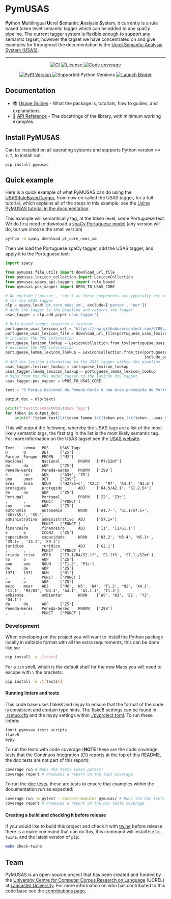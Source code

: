 # PymUSAS 

**Py**thon **M**ultilingual **U**crel **S**emantic **A**nalysis **S**ystem, it currently is a rule based token level semantic tagger which can be added to any spaCy pipeline. The current tagger system is flexible enough to support any semantic tagset, however the tagset we have concentrated on and give examples for throughout the documentation is the [Ucrel Semantic Analysis System (USAS)](https://ucrel.lancs.ac.uk/usas/).

<hr/>

<p align="center">
    <a href="https://github.com/UCREL/pymusas/actions/workflows/ci.yml">
        <img alt="CI" src="https://github.com/UCREL/pymusas/actions/workflows/ci.yml/badge.svg?branch=main&event=push"/>
    </a>
    <a href="https://github.com/UCREL/pymusas/blob/main/LICENSE">
        <img alt="License" src="https://img.shields.io/pypi/l/pymusas"/>
    </a>
    <a href="https://codecov.io/gh/UCREL/pymusas">
        <img alt="Code coverage" src="https://codecov.io/gh/UCREL/pymusas/branch/main/graph/badge.svg" />
    </a>

</p>
<p align="center">
    <a href="https://pypi.org/project/pymusas/">
        <img alt="PyPI Version" src="https://img.shields.io/pypi/v/pymusas"/>
    </a>
    <img alt="Supported Python Versions" src="https://img.shields.io/pypi/pyversions/pymusas" />
    <a href="https://mybinder.org/v2/gh/UCREL/pymusas/binder-main?urlpath=git-pull%3Frepo%3Dhttps%253A%252F%252Fgithub.com%252FUCREL%252Fpymusas%26urlpath%3Dlab%252Ftree%252Fpymusas%252F%26branch%3Dmain">
        <img alt="Launch Binder" src="https://static.mybinder.org/badge_logo.svg">
    </a>
</p>

## Documentation

* 📚 [Usage Guides](https://ucrel.github.io/pymusas/) - What the package is, tutorials, how to guides, and explanations.
* 🔎 [API Reference](https://ucrel.github.io/pymusas/api/spacy_api/taggers/rule_based) - The docstrings of the library, with minimum working examples.

## Install PyMUSAS

Can be installed on all operating systems and supports Python version >= `3.7`, to install run:

```
pip install pymusas
```

## Quick example

Here is a quick example of what PyMUSAS can do using the [USASRuleBasedTagger](https://ucrel.github.io/pymusas/api/spacy_api/taggers/rule_based), from now on called the USAS tagger, for a full tutorial, which explains all of the steps in this example, see the [Using PyMUSAS tutorial in the documentation](https://ucrel.github.io/pymusas/using).

This example will semantically tag, at the token level, some Portuguese text. We do first need to download a [spaCy Portuguese model](https://spacy.io/models/pt) (any version will do, but we choose the small version)

``` bash
python -m spacy download pt_core_news_sm
```

Then we load the Portuguese spaCy tagger, add the USAS tagger, and apply it to the Portuguese text:

``` python
import spacy

from pymusas.file_utils import download_url_file
from pymusas.lexicon_collection import LexiconCollection
from pymusas.spacy_api.taggers import rule_based
from pymusas.pos_mapper import UPOS_TO_USAS_CORE

# We exclude ['parser', 'ner'] as these components are typically not needed
# for the USAS tagger
nlp = spacy.load('pt_core_news_sm', exclude=['parser', 'ner'])
# Adds the tagger to the pipeline and returns the tagger 
usas_tagger = nlp.add_pipe('usas_tagger')

# Rule based tagger requires a lexicon
portuguese_usas_lexicon_url = 'https://raw.githubusercontent.com/UCREL/Multilingual-USAS/master/Portuguese/semantic_lexicon_pt.tsv'
portuguese_usas_lexicon_file = download_url_file(portuguese_usas_lexicon_url)
# Includes the POS information
portuguese_lexicon_lookup = LexiconCollection.from_tsv(portuguese_usas_lexicon_file)
# excludes the POS information
portuguese_lemma_lexicon_lookup = LexiconCollection.from_tsv(portuguese_usas_lexicon_file, 
                                                             include_pos=False)
# Add the lexicon information to the USAS tagger within the pipeline
usas_tagger.lexicon_lookup = portuguese_lexicon_lookup
usas_tagger.lemma_lexicon_lookup = portuguese_lemma_lexicon_lookup
# Maps from the POS model tagset to the lexicon POS tagset
usas_tagger.pos_mapper = UPOS_TO_USAS_CORE

text = "O Parque Nacional da Peneda-Gerês é uma área protegida de Portugal, com autonomia administrativa, financeira e capacidade jurídica, criada no ano de 1971, no meio ambiente da Peneda-Gerês."

output_doc = nlp(text)

print(f'Text\tLemma\tPOS\tUSAS Tags')
for token in output_doc:
    print(f'{token.text}\t{token.lemma_}\t{token.pos_}\t{token._.usas_tags}')
```

This will output the following, whereby the USAS tags are a list of the most likely semantic tags, the first tag in the list is the most likely semantic tag. For more information on the USAS tagset see the [USAS website](https://ucrel-web.lancs.ac.uk/usas/).

``` tsv
Text    Lemma   POS     USAS Tags
O       O       DET     ['Z5']
Parque  Parque  PROPN   ['M2']
Nacional        Nacional        PROPN   ['M7/S2mf']
da      da      ADP     ['Z5']
Peneda-Gerês    Peneda-Gerês    PROPN   ['Z99']
é       ser     AUX     ['A3+', 'Z5']
uma     umar    DET     ['Z99']
área    área    NOUN    ['H2/S5+c', 'X2.2', 'M7', 'A4.1', 'N3.6']
protegida       protegido       ADJ     ['O4.5/A2.1', 'S1.2.5+']
de      de      ADP     ['Z5']
Portugal        Portugal        PROPN   ['Z2', 'Z3c']
,       ,       PUNCT   ['PUNCT']
com     com     ADP     ['Z5']
autonomia       autonomia       NOUN    ['A1.7-', 'G1.1/S7.1+', 'X6+/S5-', 'S5-']
administrativa  administrativo  ADJ     ['S7.1+']
,       ,       PUNCT   ['PUNCT']
financeira      financeiro      ADJ     ['I1', 'I1/G1.1']
e       e       CCONJ   ['Z5']
capacidade      capacidade      NOUN    ['N3.2', 'N3.4', 'N5.1+', 'X9.1+', 'I3.1', 'X9.1']
jurídica        jurídico        ADJ     ['G2.1']
,       ,       PUNCT   ['PUNCT']
criada  criar   VERB    ['I3.1/B4/S2.1f', 'S2.1f%', 'S7.1-/S2mf']
no      o       ADP     ['Z5']
ano     ano     NOUN    ['T1.3', 'P1c']
de      de      ADP     ['Z5']
1971    1971    NUM     ['N1']
,       ,       PUNCT   ['PUNCT']
no      o       ADP     ['Z5']
meio    mear    ADJ     ['M6', 'N5', 'N4', 'T1.2', 'N2', 'X4.2', 'I1.1', 'M3/H3', 'N3.3', 'A4.1', 'A1.1.1', 'T1.3']
ambiente        ambientar       NOUN    ['W5', 'W3', 'E1', 'Y2', 'O4.1']
da      da      ADP     ['Z5']
Peneda-Gerês    Peneda-Gerês    PROPN   ['Z99']
.       .       PUNCT   ['PUNCT']
```

### Development

When developing on the project you will want to install the Python package locally in editable format with all the extra requirements, this can be done like so:

```bash
pip install -e .[tests]
```

For a `zsh` shell, which is the default shell for the new Macs you will need to escape with `\` the brackets:

```zsh
pip install -e .\[tests\]
```

#### Running linters and tests

This code base uses flake8 and mypy to ensure that the format of the code is consistent and contain type hints. The flake8 settings can be found in [./setup.cfg](./setup.cfg) and the mypy settings within [./pyproject.toml](./pyproject.toml). To run these linters:

``` bash
isort pymusas tests scripts
flake8
mypy
```

To run the tests with code coverage (**NOTE** these are the code coverage tests that the Continuos Integration (CI) reports at the top of this README, the doc tests are not part of this report):

``` bash
coverage run # Runs the tests (uses pytest)
coverage report # Produces a report on the test coverage
```

To run the [doc tests](https://docs.python.org/3/library/doctest.html), these are tests to ensure that examples within the documentation run as expected:

``` bash
coverage run -m pytest --doctest-modules pymusas/ # Runs the doc tests
coverage report # Produces a report on the doc tests coverage
```

#### Creating a build and checking it before release

If you would like to build this project and check it with [twine](https://twine.readthedocs.io/en/latest/#twine-check) before release there is a make command that can do this, this command will install `build`, `twine`, and the latest version of `pip`:

``` bash
make check-twine
```

## Team

PyMUSAS is an open-source project that has been created and funded by the [University Centre for Computer Corpus Research on Language](https://ucrel.lancs.ac.uk/) (UCREL) at [Lancaster University](https://www.lancaster.ac.uk/). For more information on who has contributed to this code base see the [contributions page.](https://github.com/UCREL/pymusas/graphs/contributors) 
